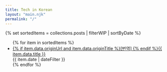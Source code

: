 ```yaml
---
title: Tech in Korean
layout: "main.njk"
permalink: "/"
---
```


<!-- {% set posts = collections.posts | safe %} -->

<!-- {{ posts }} -->

{% set sortedItems = collections.posts | filterWIP | sortByDate %}
<ul class="list-none not-prose">
  {% for item in sortedItems %}<li class="my-3"><div><a href="{{ item.url }}" class="block font-semibold">{% if item.data.originUrl and item.data.originTitle %}[번역] {% endif %}{{ item.data.title }}</a><div class="mt-1 text-xs text-gray-500"><span>{{ item.date | dateFilter }}</span></div></li>{% endfor %}
</ul>